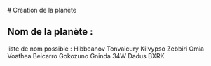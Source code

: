 # Création de la planète
## Nom de la planète :
liste de nom possible :
Hibbeanov
Tonvaicury
Kilvypso
Zebbiri
Omia
Voathea
Beicarro
Gokozuno
Gninda 34W
Dadus BXRK
